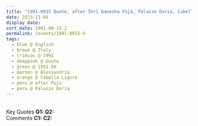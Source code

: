 ```yaml
---
title: "1991-0915 Quote, after Śhrī Gaṇeśha Pūjā, Palazzo Doria, Cabella Ligure, Alessandria, Italy"
date: 2023-11-04
display_date: 
sort_date: 1991-09-15.2
permalink: /events/1991-0915-b
tags:
  - blue @ English
  - brown @ Italy
  - crimson @ 1991
  - deeppink @ Quote
  - green @ 1991-09
  - maroon @ Alessandria
  - orange @ Cabella Ligure
  - peru @ after Puja
  - peru @ Palazzo Doria
---
```


<br>

<wave-list>
  <list-title color="DarkSeaGreen" width="55">Key Quotes</list-title>
  <list-item color="BlanchedAlmond" width="280"><b>Q1:</b> <i></i></list-item>
  <list-item color="Lavender" width="280"><b>Q2:</b> <i></i></list-item>
</wave-list>

<br>

<wave-list>
  <list-title color="DarkSeaGreen" width="55">Comments</list-title>
  <list-item color="BlanchedAlmond" width="280"><b>C1:</b> <i></i></list-item>
  <list-item color="Lavender" width="280"><b>C2:</b> <i></i></list-item>
</wave-list>